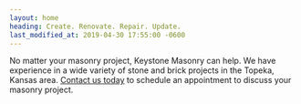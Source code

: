 ```yaml
---
layout: home
heading: Create. Renovate. Repair. Update.
last_modified_at: 2019-04-30 17:55:00 -0600
---
```

No matter your masonry project, Keystone Masonry can help. We have experience in a wide variety of stone and brick projects in the Topeka, Kansas area. [Contact us today](/contact) to schedule an appointment to discuss your masonry project.
